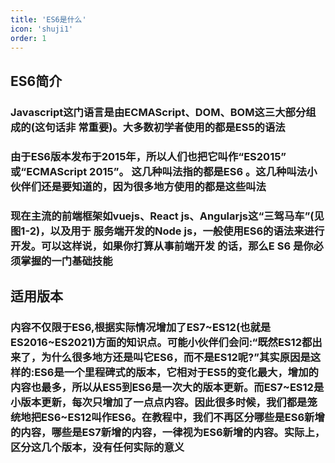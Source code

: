 ```yaml
---
title: 'ES6是什么'
icon: 'shuji1'
order: 1
---
```




## ES6简介

### Javascript这门语言是由ECMAScript、DOM、BOM这三大部分组成的(这句话非 常重要)。大多数初学者使用的都是ES5的语法

### 由于ES6版本发布于2015年，所以人们也把它叫作“ES2015” 或“ECMAScript 2015”。 这几种叫法指的都是ES6 。这几种叫法小伙伴们还是要知道的，因为很多地方使用的都是这些叫法

### 现在主流的前端框架如vuejs、React js、Angularjs这“三驾马车”(见图1-2)，以及用于 服务端开发的Node js，一般使用ES6的语法来进行开发。可以这样说，如果你打算从事前端开发 的话，那么E S6 是你必须掌握的一门基础技能

## 适用版本

### 内容不仅限于ES6,根据实际情况增加了ES7~ES12(也就是ES2016~ES2021)方面的知识点。可能小伙伴们会问:“既然ES12都出来了，为什么很多地方还是叫它ES6，而不是ES12呢?”其实原因是这样的:ES6是一个里程碑式的版本，它相对于ES5的变化最大，增加的内容也最多，所以从ES5到ES6是一次大的版本更新。而ES7~ES12是小版本更新，每次只增加了一点点内容。因此很多时候，我们都是笼统地把ES6~ES12叫作ES6。在教程中，我们不再区分哪些是ES6新增的内容，哪些是ES7新增的内容，一律视为ES6新增的内容。实际上，区分这几个版本，没有任何实际的意义
